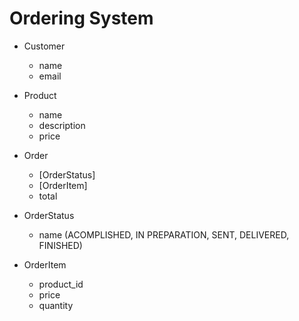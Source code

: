 # Ordering System

- Customer
    - name
    - email

- Product

    - name
    - description
    - price

- Order
    - [OrderStatus]
    - [OrderItem]
    - total

- OrderStatus
    - name (ACOMPLISHED, IN PREPARATION, SENT, DELIVERED, FINISHED)

- OrderItem
    - product_id
    - price
    - quantity